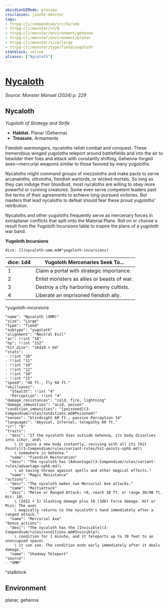 ```yaml
---
obsidianUIMode: preview
cssclasses: json5e-monster
tags:
- ttrpg-cli/compendium/src/5e/xmm
- ttrpg-cli/monster/cr/9
- ttrpg-cli/monster/environment/gehenna
- ttrpg-cli/monster/environment/planar
- ttrpg-cli/monster/size/large
- ttrpg-cli/monster/type/fiend/yugoloth
statblock: inline
aliases: ["Nycaloth"]
---
```

# [Nycaloth](3-Compendium\bestiary\fiend/nycaloth-xmm.md)
*Source: Monster Manual (2024) p. 229*  

## Nycaloth

*Yugoloth of Strategy and Strife*

- **Habitat.** Planar (Gehenna)  
- **Treasure.** Armaments  

Fiendish warmongers, nycaloths relish combat and conquest. These tremendous winged yugoloths teleport around battlefields and into the air to bewilder their foes and attack with constantly shifting, Gehenna-forged axes—mercurial weapons similar to those favored by many yugoloths.

Nycaloths might command groups of mezzoloths and make pacts to serve arcanaloths, ultroloths, fiendish warlords, or wicked mortals. So long as they can indulge their bloodlust, most nycaloths are willing to obey more powerful or cunning creatures. Some even serve competent leaders past the terms of their agreements to achieve long-pursued victories. But masters that lead nycaloths to defeat should fear these proud yugoloths' retribution.

Nycaloths and other yugoloths frequently serve as mercenary forces in extraplanar conflicts that spill onto the Material Plane. Roll on or choose a result from the Yugoloth Incursions table to inspire the plans of a yugoloth war band.

**Yugoloth Incursions**

`dice: [](nycaloth-xmm.md#^yugoloth-incursions)`

| dice: 1d4 | Yugoloth Mercenaries Seek To... |
|-----------|---------------------------------|
| 1 | Claim a portal with strategic importance. |
| 2 | Enlist monsters as allies or beasts of war. |
| 3 | Destroy a city harboring enemy cultists. |
| 4 | Liberate an imprisoned fiendish ally. |
^yugoloth-incursions

```statblock
"name": "Nycaloth (XMM)"
"size": "Large"
"type": "fiend"
"subtype": "yugoloth"
"alignment": "Neutral Evil"
"ac": !!int "18"
"hp": !!int "152"
"hit_dice": "16d10 + 64"
"stats":
- !!int "20"
- !!int "11"
- !!int "19"
- !!int "12"
- !!int "10"
- !!int "15"
"speed": "40 ft., fly 60 ft."
"skillsaves":
  "Stealth": !!int "4"
  "Perception": !!int "4"
"damage_resistances": "cold, fire, lightning"
"damage_immunities": "acid, poison"
"condition_immunities": "[poisoned](3-Compendium/rules/conditions.md#Poisoned)"
"senses": "blindsight 60 ft., passive Perception 14"
"languages": "Abyssal, Infernal; telepathy 60 ft."
"cr": "9"
"traits":
- "desc": "If the nycaloth dies outside Gehenna, its body dissolves into ichor, and\
    \ it gains a new body instantly, reviving with all its [Hit Points](3-Compendium/rules/variant-rules/hit-points-xphb.md)\
    \ somewhere in Gehenna."
  "name": "Fiendish Restoration"
- "desc": "The nycaloth has [Advantage](3-Compendium/rules/variant-rules/advantage-xphb.md)\
    \ on saving throws against spells and other magical effects."
  "name": "Magic Resistance"
"actions":
- "desc": "The nycaloth makes two Mercurial Axe attacks."
  "name": "Multiattack"
- "desc": "Melee or Ranged Attack: +9, reach 10 ft. or range 30/90 ft. Hit: 18\
    \ (2d12 + 5) Slashing damage plus 10 (3d6) Force damage. Hit or Miss: The axe\
    \ magically returns to the nycaloth's hand immediately after a ranged attack."
  "name": "Mercurial Axe"
"bonus_actions":
- "desc": "The nycaloth has the [Invisible](3-Compendium/rules/conditions.md#Invisible)\
    \ condition for 1 minute, and it teleports up to 30 feet to an unoccupied space\
    \ it can see. The condition ends early immediately after it deals damage."
  "name": "Shadowy Teleport"
"source":
- "XMM"
```
^statblock

## Environment

planar, gehenna